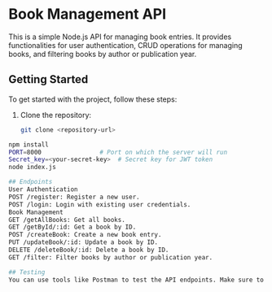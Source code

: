 # Book Management API

This is a simple Node.js API for managing book entries. It provides functionalities for user authentication, CRUD operations for managing books, and filtering books by author or publication year.

## Getting Started

To get started with the project, follow these steps:

1. Clone the repository:

   ```bash
   git clone <repository-url>

```bash   
npm install
PORT=8000                # Port on which the server will run
Secret_key=<your-secret-key>  # Secret key for JWT token
node index.js

## Endpoints
User Authentication
POST /register: Register a new user.
POST /login: Login with existing user credentials.
Book Management
GET /getAllBooks: Get all books.
GET /getById/:id: Get a book by ID.
POST /createBook: Create a new book entry.
PUT /updateBook/:id: Update a book by ID.
DELETE /deleteBook/:id: Delete a book by ID.
GET /filter: Filter books by author or publication year.

## Testing
You can use tools like Postman to test the API endpoints. Make sure to include the necessary headers and request body for each endpoint.
